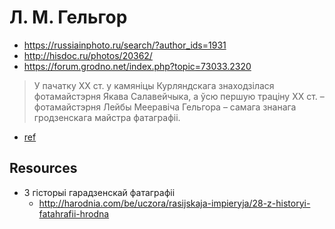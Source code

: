 # Л. М. Гельгор

- https://russiainphoto.ru/search/?author_ids=1931
- http://hisdoc.ru/photos/20362/
- https://forum.grodno.net/index.php?topic=73033.2320

> У пачатку XX ст. у камяніцы Курляндскага знаходзілася фотамайстэрня Якава
Салавейчыка, а ўсю першую траціну ХХ ст. – фотамайстэрня Лейбы Мееравіча
Гельгора – самага знанага гродзенскага майстра фатаграфіі.

- [ref](https://forum.grodno.net/index.php?topic=73033.msg16432662#msg16432662)

## Resources

- З гісторыі гарадзенскай фатаграфіі
  - http://harodnia.com/be/uczora/rasijskaja-impieryja/28-z-historyi-fatahrafii-hrodna
